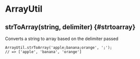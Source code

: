 # ArrayUtil

## strToArray\(string, delimiter\) {#strtoarray}

Converts a string to array based on the delimiter passed

```
ArrayUtil.strToArray('apple;banana;orange', ';');
// => ['apple', 'banana', 'orange']
```


